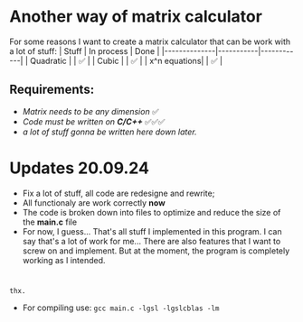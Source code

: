 # Another way of matrix calculator
For some reasons I want to create a matrix calculator that can be work with a lot of stuff: 
| Stuff        | In process      | Done |
|--------------|-----------|------------|
| Quadratic    |           |    ✅   |
| Cubic        |           |    ✅   |
| x^n equations|           |    ✅   |
## Requirements:
- *Matrix needs to be any dimension*  ✅
- *Code must be written on* ***C/C++***     ✅✅✅
- *a lot of stuff gonna be written here down later.*

# Updates 20.09.24
- Fix a lot of stuff, all code are redesigne and rewrite;
- All functionaly are work correctly **now**
- The code is broken down into files to optimize and reduce the size of the **main.c** file
- For now, I guess... That's all stuff I implemented in this program. I can say that's a lot of work for me... There are also features that I want to screw on and implement. But at the moment, the program is completely working as I intended.
#
``` thx. ```

- For compiling use:
```gcc main.c -lgsl -lgslcblas -lm```

